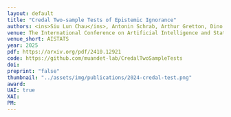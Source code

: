 ```yaml
---
layout: default
title: "Credal Two-sample Tests of Epistemic Ignorance"
authors: <ins>Siu Lun Chau</ins>, Antonin Schrab, Arthur Gretton, Dino Sejdinovic, Krikamol Muandet 
venue: The International Conference on Artificial Intelligence and Statistics
venue_short: AISTATS
year: 2025
pdf: https://arxiv.org/pdf/2410.12921
code: https://github.com/muandet-lab/CredalTwoSampleTests
doi: 
preprint: "false"
thumbnail: "../assets/img/publications/2024-credal-test.png"
award: 
UAI: true
XAI:
PM:
---
```

